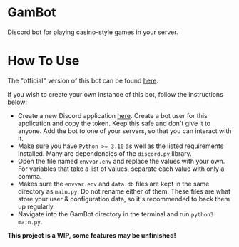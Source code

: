 # GamBot
Discord bot for playing casino-style games in your server.

# How To Use
The "official" version of this bot can be found [here](https://discord.com/api/oauth2/authorize?client_id=948132598364930088&permissions=274878188544&scope=bot).

If you wish to create your own instance of this bot, follow the instructions below:

- Create a new Discord application [here](https://discord.com/developers/applications). Create a bot user for this application and copy the token. Keep this safe and don't give it to anyone. Add the bot to one of your servers, so that you can interact with it.
- Make sure you have `Python >= 3.10` as well as the listed requirements installed. Many are dependencies of the `discord.py` library.
- Open the file named `envvar.env` and replace the values with your own. For variables that take a list of values, separate each value with only a comma.
- Makes sure the `envvar.env` and `data.db` files are kept in the same directory as `main.py`. Do not rename either of them. These files are what store your user & configuration data, so it's recommended to back them up regularly.
- Navigate into the GamBot directory in the terminal and run `python3 main.py`.

**This project is a WIP, some features may be unfinished!**